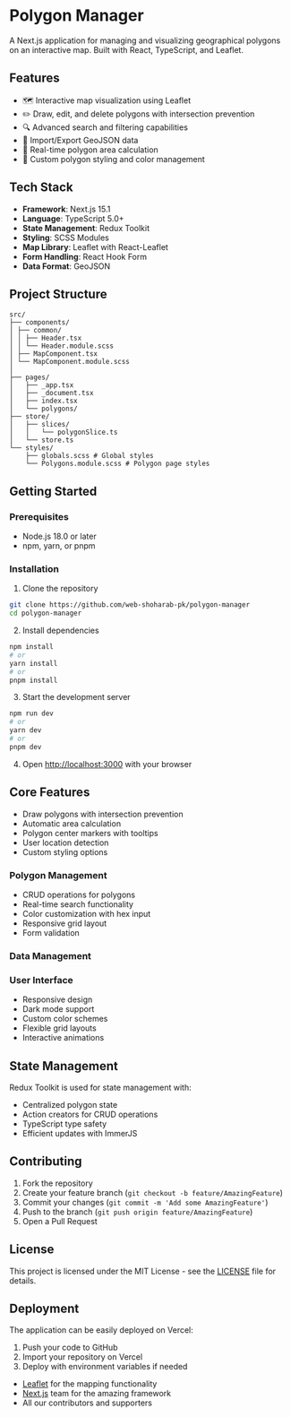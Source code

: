 # Polygon Manager

A Next.js application for managing and visualizing geographical polygons on an interactive map. Built with React, TypeScript, and Leaflet.

## Features

- 🗺️ Interactive map visualization using Leaflet
- ✏️ Draw, edit, and delete polygons with intersection prevention
- 🔍 Advanced search and filtering capabilities
- 💾 Import/Export GeoJSON data
- 📐 Real-time polygon area calculation
- 🎨 Custom polygon styling and color management

## Tech Stack

- **Framework**: Next.js 15.1
- **Language**: TypeScript 5.0+
- **State Management**: Redux Toolkit
- **Styling**: SCSS Modules
- **Map Library**: Leaflet with React-Leaflet
- **Form Handling**: React Hook Form
- **Data Format**: GeoJSON

## Project Structure

```
src/
├── components/
│ ├── common/
│ │ ├── Header.tsx
│ │ └── Header.module.scss
│ ├── MapComponent.tsx
│ └── MapComponent.module.scss
│
├── pages/
│   ├── _app.tsx
│   ├── _document.tsx
│   ├── index.tsx
│   └── polygons/
├── store/
│   ├── slices/
│   │   └── polygonSlice.ts
│   └── store.ts
└── styles/
    ├── globals.scss # Global styles
    └── Polygons.module.scss # Polygon page styles
```

## Getting Started

### Prerequisites

- Node.js 18.0 or later
- npm, yarn, or pnpm

### Installation

1. Clone the repository

```bash
git clone https://github.com/web-shoharab-pk/polygon-manager
cd polygon-manager
```

2. Install dependencies

```bash
npm install
# or
yarn install
# or
pnpm install
```

3. Start the development server

```bash
npm run dev
# or
yarn dev
# or
pnpm dev
```

4. Open [http://localhost:3000](http://localhost:3000) with your browser

## Core Features

- Draw polygons with intersection prevention
- Automatic area calculation
- Polygon center markers with tooltips
- User location detection
- Custom styling options

### Polygon Management

- CRUD operations for polygons
- Real-time search functionality
- Color customization with hex input
- Responsive grid layout
- Form validation

### Data Management

### User Interface

- Responsive design
- Dark mode support
- Custom color schemes
- Flexible grid layouts
- Interactive animations

## State Management

Redux Toolkit is used for state management with:

- Centralized polygon state
- Action creators for CRUD operations
- TypeScript type safety
- Efficient updates with ImmerJS

## Contributing

1. Fork the repository
2. Create your feature branch (`git checkout -b feature/AmazingFeature`)
3. Commit your changes (`git commit -m 'Add some AmazingFeature'`)
4. Push to the branch (`git push origin feature/AmazingFeature`)
5. Open a Pull Request

## License

This project is licensed under the MIT License - see the [LICENSE](LICENSE) file for details.

## Deployment

The application can be easily deployed on Vercel:

1. Push your code to GitHub
2. Import your repository on Vercel
3. Deploy with environment variables if needed

- [Leaflet](https://leafletjs.com/) for the mapping functionality
- [Next.js](https://nextjs.org/) team for the amazing framework
- All our contributors and supporters

